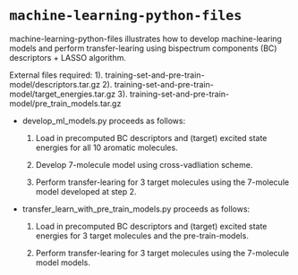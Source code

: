 # `machine-learning-python-files`

machine-learning-python-files illustrates how to develop machine-learing models and perform transfer-learing using bispectrum components (BC) descriptors + LASSO algorithm. 

External files required: 
		       1). training-set-and-pre-train-model/descriptors.tar.gz 
		       2). training-set-and-pre-train-model/target_energies.tar.gz
		       3). training-set-and-pre-train-model/pre_train_models.tar.gz


- develop_ml_models.py proceeds as follows:
	
    1. Load in precomputed BC descriptors and (target) excited state energies for all 10 aromatic molecules.

    2. Develop 7-molecule model using cross-vadliation scheme.
     
    3. Perform transfer-learing for 3 target molecules using the 7-molecule model developed at step 2. 
			      
-  transfer_learn_with_pre_train_models.py proceeds as follows:

    1. Load in precomputed BC descriptors and (target) excited state energies for 3 target molecules  and the pre-train-models.

    2. Perform transfer-learing for 3 target molecules using the 7-molecule model models. 
